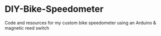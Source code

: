 # DIY-Bike-Speedometer
Code and resources for my custom bike speedometer using an Arduino &amp; magnetic reed switch
